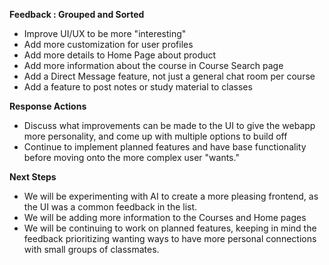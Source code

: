 **Feedback : Grouped and Sorted**
* Improve UI/UX to be more "interesting"
* Add more customization for user profiles
* Add more details to Home Page about product
* Add more information about the course in Course Search page
* Add a Direct Message feature, not just a general chat room per course
* Add a feature to post notes or study material to classes

**Response Actions**
* Discuss what improvements can be made to the UI to give the webapp more personality, and come up with multiple options to build off
* Continue to implement planned features and have base functionality before moving onto the more complex user "wants."

**Next Steps**
* We will be experimenting with AI to create a more pleasing frontend, as the UI was a common feedback in the list.
* We will be adding more information to the Courses and Home pages
* We will be continuing to work on planned features, keeping in mind the feedback prioritizing wanting ways to have more personal connections with small groups of classmates.
